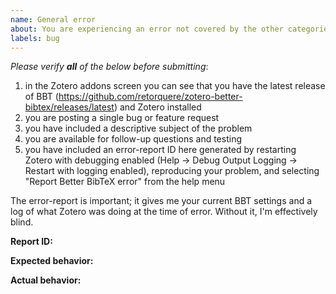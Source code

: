 ```yaml
---
name: General error
about: You are experiencing an error not covered by the other categories
labels: bug
---
```


*Please verify **all** of the below before submitting*:

1. in the Zotero addons screen you can see that you have the latest release of BBT (https://github.com/retorquere/zotero-better-bibtex/releases/latest) and Zotero installed
2. you are posting a single bug or feature request
3. you have included a descriptive subject of the problem
4. you are available for follow-up questions and testing
5. you have included an error-report ID here generated by restarting Zotero with debugging enabled (Help -> Debug Output Logging -> Restart with logging enabled), reproducing your problem, and selecting "Report Better BibTeX error" from the help menu

The error-report is important; it gives me your current BBT settings and a log of what Zotero was doing at the time of error. Without it, I'm effectively blind.

**Report ID:**

**Expected behavior:**

**Actual behavior:**

